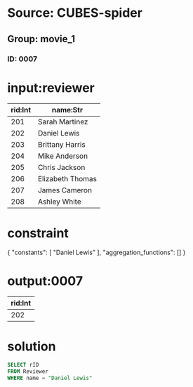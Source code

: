 # Source: CUBES-spider
## Group: movie_1
### ID: 0007

# input:reviewer

| rid:Int | name:Str |
|---|---|
| 201 | Sarah Martinez |
| 202 | Daniel Lewis |
| 203 | Brittany Harris |
| 204 | Mike Anderson |
| 205 | Chris Jackson |
| 206 | Elizabeth Thomas |
| 207 | James Cameron |
| 208 | Ashley White |

# constraint

{
  "constants": [
    "Daniel Lewis"
  ],
  "aggregation_functions": []
}

# output:0007

| rid:Int |
|---|
| 202 |

# solution

```sql
SELECT rID
FROM Reviewer
WHERE name = "Daniel Lewis"
```
